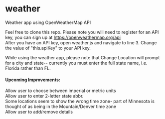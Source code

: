 # weather
Weather app using OpenWeatherMap API

Feel free to clone this repo. Please note you will need to register for an API key, you can sign up at https://openweathermap.org/api<br/>
After you have an API key, open weather.js and navigate to line 3. Change the value of "this.apiKey" to your API key.

While using the weather app, please note that Change Location will prompt for a city and state-- currently you must enter the full state name, i.e. Florida rather than FL.

#### Upcoming Improvements:
Allow user to choose between imperial or metric units<br/>
Allow user to enter 2-letter state abbr. <br/>
Some locations seem to show the wrong time zone- part of Minnesota is thought of as being in the Mountain/Denver time zone<br/>
Allow user to add/remove details<br/>